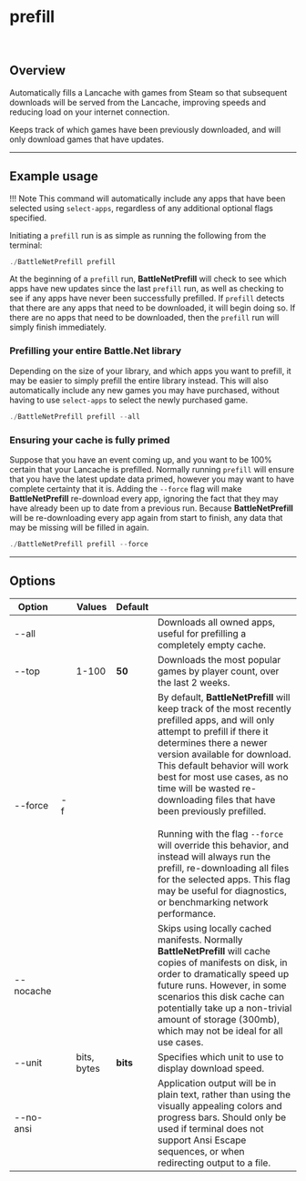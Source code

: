 # prefill

<div data-cli-player="../casts/prefill.cast" data-rows=13></div>
<br>

## Overview

Automatically fills a Lancache with games from Steam so that subsequent downloads will be served from the Lancache, improving speeds and reducing load on your internet connection.

Keeps track of which games have been previously downloaded, and will only download games that have updates.  

-----

## Example usage

!!! Note
    This command will automatically include any apps that have been selected using `select-apps`, regardless of any additional optional flags specified.

Initiating a `prefill` run is as simple as running the following from the terminal:
```powershell
./BattleNetPrefill prefill
```

At the beginning of a `prefill` run, **BattleNetPrefill** will check to see which apps have new updates since the last `prefill` run, as well as checking to see if any apps have never been successfully prefilled.  If `prefill` detects that there are any apps that need to be downloaded, it will begin doing so.  If there are no apps that need to be downloaded, then the `prefill` run will simply finish immediately.  


### Prefilling your entire Battle.Net library

Depending on the size of your library, and which apps you want to prefill, it may be easier to simply prefill the entire library instead.  This will also automatically include any new games you may have purchased, without having to use `select-apps` to select the newly purchased game.

```powershell
./BattleNetPrefill prefill --all
```

### Ensuring your cache is fully primed

Suppose that you have an event coming up, and you want to be 100% certain that your Lancache is prefilled.  Normally running `prefill` will ensure that you have the latest update data primed, however you may want to have complete certainty that it is.  Adding the `--force` flag will make **BattleNetPrefill** re-download every app, ignoring the fact that they may have already been up to date from a previous run.  Because **BattleNetPrefill** will be re-downloading every app again from start to finish, any data that may be missing will be filled in again.

```powershell
./BattleNetPrefill prefill --force
```

-----

## Options

| Option      |     | Values                | Default     |     |
| ----------- | --- | --------------------- | ----------- | --- |
| --all       |     |                       |             | Downloads all owned apps, useful for prefilling a completely empty cache.  |
| --top       |     | 1-100                 | **50**      | Downloads the most popular games by player count, over the last 2 weeks.  |
| --force     | -f  |                       |             | By default, **BattleNetPrefill** will keep track of the most recently prefilled apps, and will only attempt to prefill if there it determines there a newer version available for download.  This default behavior will work best for most use cases, as no time will be wasted re-downloading files that have been previously prefilled.  <br/><br/> Running with the flag `--force` will override this behavior, and instead will always run the prefill, re-downloading all files for the selected apps.  This flag may be useful for diagnostics, or benchmarking network performance.  |
| --nocache   |     |                       |             | Skips using locally cached manifests.  Normally **BattleNetPrefill** will cache copies of manifests on disk, in order to dramatically speed up future runs. However, in some scenarios this disk cache can potentially take up a non-trivial amount of storage (300mb), which may not be ideal for all use cases.  |
| --unit      |     | bits, bytes           | **bits**    | Specifies which unit to use to display download speed.   |
| --no-ansi   |     |                       |             | Application output will be in plain text, rather than using the visually appealing colors and progress bars.  Should only be used if terminal does not support Ansi Escape sequences, or when redirecting output to a file. |

